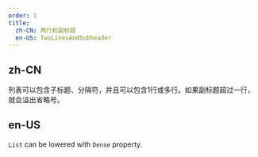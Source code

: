 ```yaml
---
order: 1
title:
  zh-CN: 两行和副标题
  en-US: TwoLinesAndSubheader
---
```


## zh-CN

列表可以包含子标题、分隔符，并且可以包含1行或多行。如果副标题超过一行，就会溢出省略号。

## en-US

`List` can be lowered with `Dense` property.

